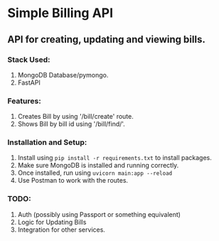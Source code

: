 # Simple Billing API
## API for creating, updating and viewing bills.

### Stack Used:
1. MongoDB Database/pymongo.
2. FastAPI

### Features:
1. Creates Bill by using '/bill/create' route.
2. Shows Bill by bill id using '/bill/find/'.

### Installation and Setup:
1. Install using `pip install -r requirements.txt` to install packages.
2. Make sure MongoDB is installed and running correctly. 
3. Once installed, run using `uvicorn main:app --reload`
4. Use Postman to work with the routes.

### TODO:
1. Auth (possibly using Passport or something equivalent)
2. Logic for Updating Bills
3. Integration for other services.
